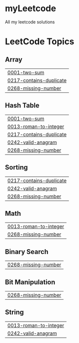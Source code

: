 # myLeetcode
All my leetcode solutions

<!---LeetCode Topics Start-->
# LeetCode Topics
## Array
|  |
| ------- |
| [0001-two-sum](https://github.com/Adehwam21/myLeetcode/tree/master/0001-two-sum) |
| [0217-contains-duplicate](https://github.com/Adehwam21/myLeetcode/tree/master/0217-contains-duplicate) |
| [0268-missing-number](https://github.com/Adehwam21/myLeetcode/tree/master/0268-missing-number) |
## Hash Table
|  |
| ------- |
| [0001-two-sum](https://github.com/Adehwam21/myLeetcode/tree/master/0001-two-sum) |
| [0013-roman-to-integer](https://github.com/Adehwam21/myLeetcode/tree/master/0013-roman-to-integer) |
| [0217-contains-duplicate](https://github.com/Adehwam21/myLeetcode/tree/master/0217-contains-duplicate) |
| [0242-valid-anagram](https://github.com/Adehwam21/myLeetcode/tree/master/0242-valid-anagram) |
| [0268-missing-number](https://github.com/Adehwam21/myLeetcode/tree/master/0268-missing-number) |
## Sorting
|  |
| ------- |
| [0217-contains-duplicate](https://github.com/Adehwam21/myLeetcode/tree/master/0217-contains-duplicate) |
| [0242-valid-anagram](https://github.com/Adehwam21/myLeetcode/tree/master/0242-valid-anagram) |
| [0268-missing-number](https://github.com/Adehwam21/myLeetcode/tree/master/0268-missing-number) |
## Math
|  |
| ------- |
| [0013-roman-to-integer](https://github.com/Adehwam21/myLeetcode/tree/master/0013-roman-to-integer) |
| [0268-missing-number](https://github.com/Adehwam21/myLeetcode/tree/master/0268-missing-number) |
## Binary Search
|  |
| ------- |
| [0268-missing-number](https://github.com/Adehwam21/myLeetcode/tree/master/0268-missing-number) |
## Bit Manipulation
|  |
| ------- |
| [0268-missing-number](https://github.com/Adehwam21/myLeetcode/tree/master/0268-missing-number) |
## String
|  |
| ------- |
| [0013-roman-to-integer](https://github.com/Adehwam21/myLeetcode/tree/master/0013-roman-to-integer) |
| [0242-valid-anagram](https://github.com/Adehwam21/myLeetcode/tree/master/0242-valid-anagram) |
<!---LeetCode Topics End-->